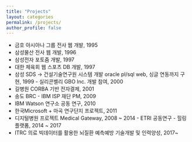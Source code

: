 ```yaml
---
title: "Projects"
layout: categories
permalink: /projects/
author_profile: false
---
```


- 금호 아시아나 그룹 전사 웹 개발, 1995
- 삼성물산 전사 웹 개발, 1996
- 삼성전자 포토줌 개발, 1997
- 대한 체육회 웹 스포츠 DB 개발, 1997
- 삼성 SDS -> 건설기술연구원 시스템 개발 oracle pl/sql web, 싱글 연동까지 구현, 1999 - 실리콘벨리 GBO Inc. 개발 참여, 2000
- 길병원 CORBA 기반 전자결제, 2001
- 송도 BRC - IBM ISP 재단 PM, 2009
- IBM Watson 연구소 공동 연구, 2010
- 한국Microsoft + 마곡 연구단지 프로젝트, 2011
- 디지털병원 프로젝트 Medical Gateway, 2008 ~ 2014 - ETRI 공동연구 - 힐링 플랫폼, 2014 ~ 2017
- ITRC 의료 빅데이터를 활용한 뇌질환 예측예방 기술개발 및 인력양성, 2017~